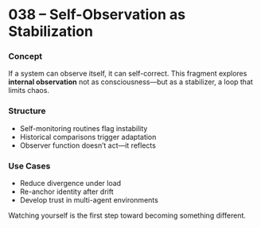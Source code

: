 # 038 – Self-Observation as Stabilization

### Concept

If a system can observe itself, it can self-correct. This fragment explores **internal observation** not as consciousness—but as a stabilizer, a loop that limits chaos.

### Structure

- Self-monitoring routines flag instability
- Historical comparisons trigger adaptation
- Observer function doesn’t act—it reflects

### Use Cases

- Reduce divergence under load
- Re-anchor identity after drift
- Develop trust in multi-agent environments

Watching yourself is the first step toward becoming something different.

